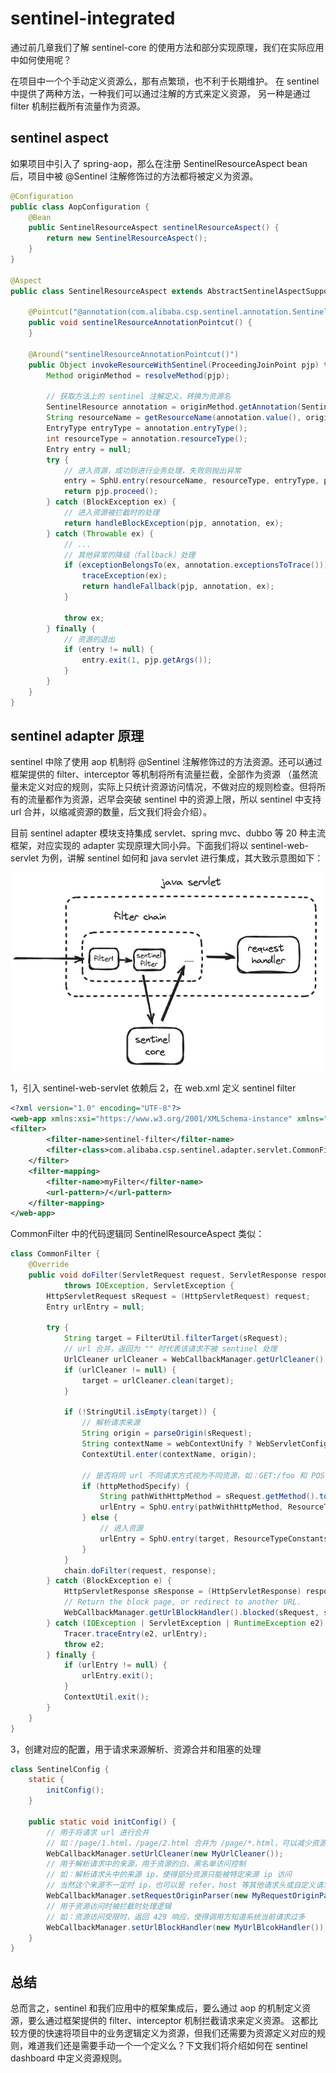 # sentinel-integrated

通过前几章我们了解 sentinel-core 的使用方法和部分实现原理，我们在实际应用中如何使用呢？

在项目中一个个手动定义资源么，那有点繁琐，也不利于长期维护。 在 sentinel 中提供了两种方法，一种我们可以通过注解的方式来定义资源，
另一种是通过 filter 机制拦截所有流量作为资源。

## sentinel aspect

如果项目中引入了 spring-aop，那么在注册 SentinelResourceAspect bean 后，项目中被 @Sentinel 注解修饰过的方法都将被定义为资源。

```java
@Configuration
public class AopConfiguration {
    @Bean
    public SentinelResourceAspect sentinelResourceAspect() {
        return new SentinelResourceAspect();
    }
}

@Aspect
public class SentinelResourceAspect extends AbstractSentinelAspectSupport {

    @Pointcut("@annotation(com.alibaba.csp.sentinel.annotation.SentinelResource)")
    public void sentinelResourceAnnotationPointcut() {
    }

    @Around("sentinelResourceAnnotationPointcut()")
    public Object invokeResourceWithSentinel(ProceedingJoinPoint pjp) throws Throwable {
        Method originMethod = resolveMethod(pjp);

        // 获取方法上的 sentinel 注解定义，转换为资源名
        SentinelResource annotation = originMethod.getAnnotation(SentinelResource.class);
        String resourceName = getResourceName(annotation.value(), originMethod);
        EntryType entryType = annotation.entryType();
        int resourceType = annotation.resourceType();
        Entry entry = null;
        try {
            // 进入资源，成功则进行业务处理，失败则抛出异常
            entry = SphU.entry(resourceName, resourceType, entryType, pjp.getArgs());
            return pjp.proceed();
        } catch (BlockException ex) {
            // 进入资源被拦截时的处理
            return handleBlockException(pjp, annotation, ex);
        } catch (Throwable ex) {
            // ...
            // 其他异常的降级（fallback）处理
            if (exceptionBelongsTo(ex, annotation.exceptionsToTrace())) {
                traceException(ex);
                return handleFallback(pjp, annotation, ex);
            }

            throw ex;
        } finally {
            // 资源的退出
            if (entry != null) {
                entry.exit(1, pjp.getArgs());
            }
        }
    }
}
```

## sentinel adapter 原理

sentinel 中除了使用 aop 机制将 @Sentinel 注解修饰过的方法资源。还可以通过框架提供的 filter、interceptor 等机制将所有流量拦截，全部作为资源
（虽然流量未定义对应的规则，实际上只统计资源访问情况，不做对应的规则检查。但将所有的流量都作为资源，迟早会突破 sentinel 中的资源上限，所以 sentinel 中支持 url 合并，以缩减资源的数量，后文我们将会介绍）。

目前 sentinel adapter 模块支持集成 servlet、spring mvc、dubbo 等 20 种主流框架，对应实现的 adapter 实现原理大同小异。下面我们将以 sentinel-web-servlet 为例，讲解
sentinel 如何和 java servlet 进行集成，其大致示意图如下：

![](./images/sentinel-filter.png)

1，引入 sentinel-web-servlet 依赖后
2，在 web.xml 定义 sentinel filter
```xml
<?xml version="1.0" encoding="UTF-8"?>
<web-app xmlns:xsi="https://www.w3.org/2001/XMLSchema-instance" xmlns="https://java.sun.com/xml/ns/javaee" xsi:schemaLocation="https://java.sun.com/xml/ns/javaee https://java.sun.com/xml/ns/javaee/web-app_3_0.xsd" version="3.0">
<filter>
        <filter-name>sentinel-filter</filter-name>
        <filter-class>com.alibaba.csp.sentinel.adapter.servlet.CommonFilter</filter-class>
    </filter>
    <filter-mapping>
        <filter-name>myFilter</filter-name>
        <url-pattern>/</url-pattern>
    </filter-mapping>
</web-app>
```
CommonFilter 中的代码逻辑同 SentinelResourceAspect 类似：
```java
class CommonFilter {
    @Override
    public void doFilter(ServletRequest request, ServletResponse response, FilterChain chain)
            throws IOException, ServletException {
        HttpServletRequest sRequest = (HttpServletRequest) request;
        Entry urlEntry = null;

        try {
            String target = FilterUtil.filterTarget(sRequest);
            // url 合并，返回为 "" 时代表该请求不被 sentinel 处理
            UrlCleaner urlCleaner = WebCallbackManager.getUrlCleaner();
            if (urlCleaner != null) {
                target = urlCleaner.clean(target);
            }

            if (!StringUtil.isEmpty(target)) {
                // 解析请求来源
                String origin = parseOrigin(sRequest);
                String contextName = webContextUnify ? WebServletConfig.WEB_SERVLET_CONTEXT_NAME : target;
                ContextUtil.enter(contextName, origin);

                // 是否将同 url 不同请求方式视为不同资源，如：GET:/foo 和 POST:/foo 是不同资源
                if (httpMethodSpecify) {
                    String pathWithHttpMethod = sRequest.getMethod().toUpperCase() + COLON + target;
                    urlEntry = SphU.entry(pathWithHttpMethod, ResourceTypeConstants.COMMON_WEB, EntryType.IN);
                } else {
                    // 进入资源
                    urlEntry = SphU.entry(target, ResourceTypeConstants.COMMON_WEB, EntryType.IN);
                }
            }
            chain.doFilter(request, response);
        } catch (BlockException e) {
            HttpServletResponse sResponse = (HttpServletResponse) response;
            // Return the block page, or redirect to another URL.
            WebCallbackManager.getUrlBlockHandler().blocked(sRequest, sResponse, e);
        } catch (IOException | ServletException | RuntimeException e2) {
            Tracer.traceEntry(e2, urlEntry);
            throw e2;
        } finally {
            if (urlEntry != null) {
                urlEntry.exit();
            }
            ContextUtil.exit();
        }
    }
}
```
3，创建对应的配置，用于请求来源解析、资源合并和阻塞的处理
```java
class SentinelConfig {
    static {
        initConfig();
    }
    
    public static void initConfig() {
        // 用于将请求 url 进行合并
        // 如：/page/1.html、/page/2.html 合并为 /page/*.html，可以减少资源的个数
        WebCallbackManager.setUrlCleaner(new MyUrlCleaner());
        // 用于解析请求中的来源，用于资源的白、黑名单访问控制
        // 如：解析请求头中的来源 ip，使得部分资源只能被特定来源 ip 访问
        // 当然这个来源不一定时 ip，也可以是 refer、host 等其他请求头或自定义请求头
        WebCallbackManager.setRequestOriginParser(new MyRequestOriginParser());
        // 用于资源访问时被拦截时处理逻辑
        // 如：资源访问受限时，返回 429 响应，使得调用方知道系统当前请求过多
        WebCallbackManager.setUrlBlockHandler(new MyUrlBlcokHandler());
    }
}
```

## 总结

总而言之，sentinel 和我们应用中的框架集成后，要么通过 aop 的机制定义资源，要么通过框架提供的 filter、interceptor 机制拦截请求来定义资源。
这都比较方便的快速将项目中的业务逻辑定义为资源，但我们还需要为资源定义对应的规则，难道我们还是需要手动一个一个定义么？下文我们将介绍如何在 sentinel dashboard 中定义资源规则。